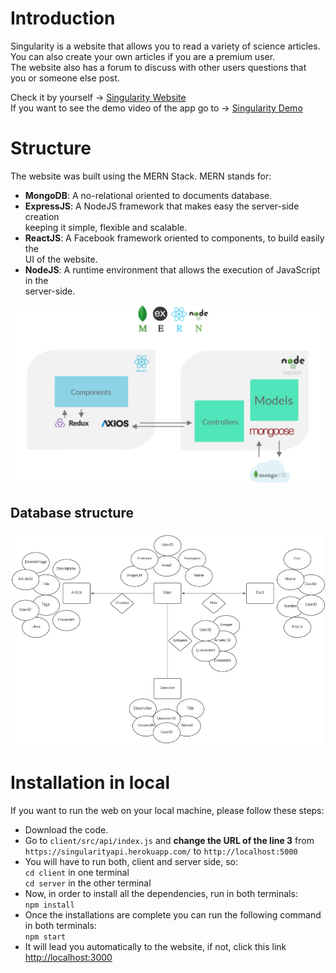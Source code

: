 # Introduction
Singularity is a website that allows you to read a variety of science articles. \
You can also create your own articles if you are a premium user. \
The website also has a forum to discuss with other users questions that \
you or someone else post.

Check it by yourself -> [Singularity Website](https://singularityweb.netlify.app/) \
If you want to see the demo video of the app go to -> [Singularity Demo](https://www.youtube.com/watch?v=HyXJIog1YF8&feature=youtu.be)

# Structure
The website was built using the MERN Stack. MERN stands for:
- **MongoDB**: A no-relational oriented to documents database.
- **ExpressJS**: A NodeJS framework that makes easy the server-side creation \
keeping it simple, flexible and scalable.
- **ReactJS**: A Facebook framework oriented to components, to build easily the \
UI of the website.
- **NodeJS**: A runtime environment that allows the execution of JavaScript in the \
server-side.

![Singularity Structure](https://github.com/AlanGallardo/Singularity/blob/master/docs/estructura.png?raw=true)

## Database structure

![Database Structure](https://github.com/AlanGallardo/Singularity/blob/master/docs/E-R.png?raw=true)


# Installation in local
If you want to run the web on your local machine, please follow these steps:
- Download the code.
- Go to `client/src/api/index.js` and **change the URL of the line 3** from \
`https://singularityapi.herokuapp.com/` to `http://localhost:5000`
- You will have to run both, client and server side, so: \
`cd client` in one terminal \
`cd server` in the other terminal
- Now, in order to install all the dependencies, run in both terminals: \
`npm install`
- Once the installations are complete you can run the following command in both terminals: \
`npm start`
- It will lead you automatically to the website, if not, click this link [http://localhost:3000](http://localhost:3000)
